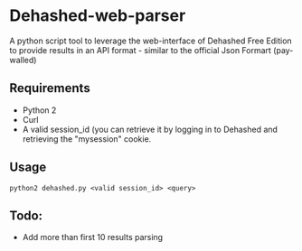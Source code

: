 # Dehashed-web-parser

A python script tool to leverage the web-interface of Dehashed Free Edition to provide results in an API format - similar to the official Json Formart (pay-walled) 

## Requirements

* Python 2
* Curl
* A valid session_id (you can retrieve it by logging in to Dehashed and retrieving the "mysession" cookie.

## Usage

```
python2 dehashed.py <valid session_id> <query>
```

## Todo:

* Add more than first 10 results parsing
